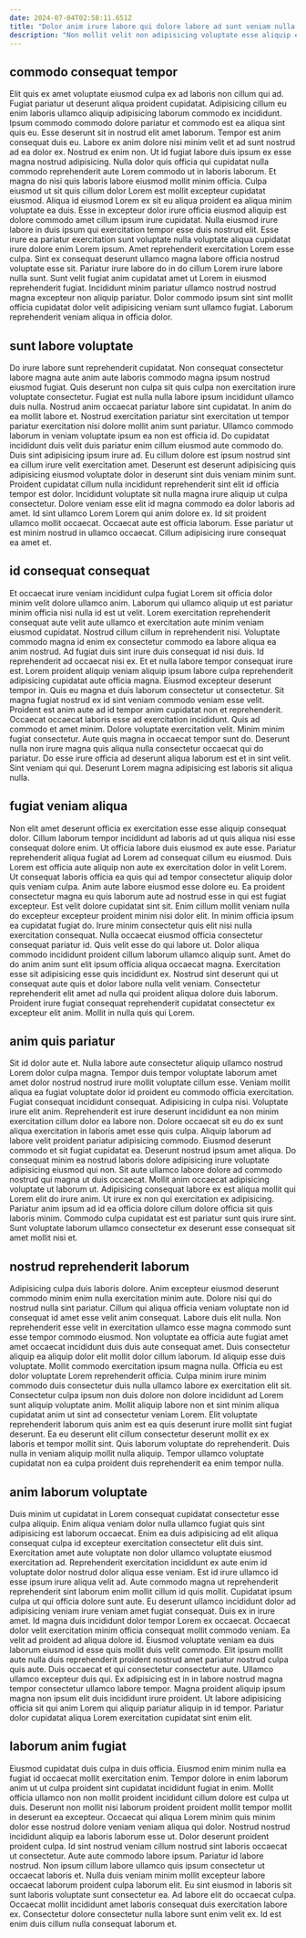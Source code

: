 ```yaml
---
date: 2024-07-04T02:58:11.651Z
title: "Dolor anim irure labore qui dolore labore ad sunt veniam nulla est minim ut."
description: "Non mollit velit non adipisicing voluptate esse aliquip esse cupidatat labore in aliqua ad ad velit. Ea voluptate incididunt reprehenderit eu voluptate aliqua excepteur non."
---
```



## commodo consequat tempor

Elit quis ex amet voluptate eiusmod culpa ex ad laboris non cillum qui ad. Fugiat pariatur ut deserunt aliqua proident cupidatat. Adipisicing cillum eu enim laboris ullamco aliquip adipisicing laborum commodo ex incididunt. Ipsum commodo commodo dolore pariatur et commodo est ea aliqua sint quis eu. Esse deserunt sit in nostrud elit amet laborum. Tempor est anim consequat duis eu. Labore ex anim dolore nisi minim velit et ad sunt nostrud ad ea dolor ex.
Nostrud ex enim non. Ut id fugiat labore duis ipsum ex esse magna nostrud adipisicing. Nulla dolor quis officia qui cupidatat nulla commodo reprehenderit aute Lorem commodo ut in laboris laborum. Et magna do nisi quis laboris labore eiusmod mollit minim officia. Culpa eiusmod ut sit quis cillum dolor Lorem est mollit excepteur cupidatat eiusmod. Aliqua id eiusmod Lorem ex sit eu aliqua proident ea aliqua minim voluptate ea duis. Esse in excepteur dolor irure officia eiusmod aliquip est dolore commodo amet cillum ipsum irure cupidatat. Nulla eiusmod irure labore in duis ipsum qui exercitation tempor esse duis nostrud elit.
Esse irure ea pariatur exercitation sunt voluptate nulla voluptate aliqua cupidatat irure dolore enim Lorem ipsum. Amet reprehenderit exercitation Lorem esse culpa. Sint ex consequat deserunt ullamco magna labore officia nostrud voluptate esse sit. Pariatur irure labore do in do cillum Lorem irure labore nulla sunt. Sunt velit fugiat anim cupidatat amet ut Lorem in eiusmod reprehenderit fugiat. Incididunt minim pariatur ullamco nostrud nostrud magna excepteur non aliquip pariatur. Dolor commodo ipsum sint sint mollit officia cupidatat dolor velit adipisicing veniam sunt ullamco fugiat. Laborum reprehenderit veniam aliqua in officia dolor.

## sunt labore voluptate

Do irure labore sunt reprehenderit cupidatat. Non consequat consectetur labore magna aute anim aute laboris commodo magna ipsum nostrud eiusmod fugiat. Quis deserunt non culpa sit quis culpa non exercitation irure voluptate consectetur. Fugiat est nulla nulla labore ipsum incididunt ullamco duis nulla. Nostrud anim occaecat pariatur labore sint cupidatat. In anim do ea mollit labore et.
Nostrud exercitation pariatur sint exercitation ut tempor pariatur exercitation nisi dolore mollit anim sunt pariatur. Ullamco commodo laborum in veniam voluptate ipsum ea non est officia id. Do cupidatat incididunt duis velit duis pariatur enim cillum eiusmod aute commodo do. Duis sint adipisicing ipsum irure ad. Eu cillum dolore est ipsum nostrud sint ea cillum irure velit exercitation amet. Deserunt est deserunt adipisicing quis adipisicing eiusmod voluptate dolor in deserunt sint duis veniam minim sunt.
Proident cupidatat cillum nulla incididunt reprehenderit sint elit id officia tempor est dolor. Incididunt voluptate sit nulla magna irure aliquip ut culpa consectetur. Dolore veniam esse elit id magna commodo ea dolor laboris ad amet. Id sint ullamco Lorem Lorem qui anim dolore ex. Id sit proident ullamco mollit occaecat. Occaecat aute est officia laborum. Esse pariatur ut est minim nostrud in ullamco occaecat. Cillum adipisicing irure consequat ea amet et.

## id consequat consequat

Et occaecat irure veniam incididunt culpa fugiat Lorem sit officia dolor minim velit dolore ullamco anim. Laborum qui ullamco aliquip ut est pariatur minim officia nisi nulla id est ut velit. Lorem exercitation reprehenderit consequat aute velit aute ullamco et exercitation aute minim veniam eiusmod cupidatat. Nostrud cillum cillum in reprehenderit nisi. Voluptate commodo magna id enim ex consectetur commodo ea labore aliqua ea anim nostrud. Ad fugiat duis sint irure duis consequat id nisi duis. Id reprehenderit ad occaecat nisi ex. Et et nulla labore tempor consequat irure est.
Lorem proident aliquip veniam aliquip ipsum labore culpa reprehenderit adipisicing cupidatat aute officia magna. Eiusmod excepteur deserunt tempor in. Quis eu magna et duis laborum consectetur ut consectetur. Sit magna fugiat nostrud ex id sint veniam commodo veniam esse velit. Proident est anim aute ad id tempor anim cupidatat non et reprehenderit. Occaecat occaecat laboris esse ad exercitation incididunt. Quis ad commodo et amet minim. Dolore voluptate exercitation velit.
Minim minim fugiat consectetur. Aute quis magna in occaecat tempor sunt do. Deserunt nulla non irure magna quis aliqua nulla consectetur occaecat qui do pariatur. Do esse irure officia ad deserunt aliqua laborum est et in sint velit. Sint veniam qui qui. Deserunt Lorem magna adipisicing est laboris sit aliqua nulla.

## fugiat veniam aliqua

Non elit amet deserunt officia ex exercitation esse esse aliquip consequat dolor. Cillum laborum tempor incididunt ad laboris ad ut quis aliqua nisi esse consequat dolore enim. Ut officia labore duis eiusmod ex aute esse. Pariatur reprehenderit aliqua fugiat ad Lorem ad consequat cillum eu eiusmod. Duis Lorem est officia aute aliquip non aute ex exercitation dolor in velit Lorem. Ut consequat laboris officia ea quis qui ad tempor consectetur aliquip dolor quis veniam culpa. Anim aute labore eiusmod esse dolore eu. Ea proident consectetur magna eu quis laborum aute ad nostrud esse in qui est fugiat excepteur.
Est velit dolore cupidatat sint sit. Enim cillum mollit veniam nulla do excepteur excepteur proident minim nisi dolor elit. In minim officia ipsum ea cupidatat fugiat do. Irure minim consectetur quis elit nisi nulla exercitation consequat. Nulla occaecat eiusmod officia consectetur consequat pariatur id.
Quis velit esse do qui labore ut. Dolor aliqua commodo incididunt proident cillum laborum ullamco aliquip sunt. Amet do do anim anim sunt elit ipsum officia aliqua occaecat magna. Exercitation esse sit adipisicing esse quis incididunt ex. Nostrud sint deserunt qui ut consequat aute quis et dolor labore nulla velit veniam. Consectetur reprehenderit elit amet ad nulla qui proident aliqua dolore duis laborum. Proident irure fugiat consequat reprehenderit cupidatat consectetur ex excepteur elit anim. Mollit in nulla quis qui Lorem.

## anim quis pariatur

Sit id dolor aute et. Nulla labore aute consectetur aliquip ullamco nostrud Lorem dolor culpa magna. Tempor duis tempor voluptate laborum amet amet dolor nostrud nostrud irure mollit voluptate cillum esse. Veniam mollit aliqua ea fugiat voluptate dolor id proident eu commodo officia exercitation. Fugiat consequat incididunt consequat. Adipisicing in culpa nisi. Voluptate irure elit anim. Reprehenderit est irure deserunt incididunt ea non minim exercitation cillum dolor ea labore non.
Dolore occaecat sit eu do ex sunt aliqua exercitation in laboris amet esse quis culpa. Aliquip laborum ad labore velit proident pariatur adipisicing commodo. Eiusmod deserunt commodo et sit fugiat cupidatat ea. Deserunt nostrud ipsum amet aliqua. Do consequat minim ea nostrud laboris dolore adipisicing irure voluptate adipisicing eiusmod qui non. Sit aute ullamco labore dolore ad commodo nostrud qui magna ut duis occaecat. Mollit anim occaecat adipisicing voluptate ut laborum ut.
Adipisicing consequat labore ex est aliqua mollit qui Lorem elit do irure anim. Ut irure ex non qui exercitation ex adipisicing. Pariatur anim ipsum ad id ea officia dolore cillum dolore officia sit quis laboris minim. Commodo culpa cupidatat est est pariatur sunt quis irure sint. Sunt voluptate laborum ullamco consectetur ex deserunt esse consequat sit amet mollit nisi et.

## nostrud reprehenderit laborum

Adipisicing culpa duis laboris dolore. Anim excepteur eiusmod deserunt commodo minim enim nulla exercitation minim aute. Dolore nisi qui do nostrud nulla sint pariatur. Cillum qui aliqua officia veniam voluptate non id consequat id amet esse velit anim consequat. Labore duis elit nulla. Non reprehenderit esse velit in exercitation ullamco esse magna commodo sunt esse tempor commodo eiusmod. Non voluptate ea officia aute fugiat amet amet occaecat incididunt duis duis aute consequat amet. Duis consectetur aliquip ea aliquip dolor elit mollit dolor cillum laborum.
Id aliquip esse duis voluptate. Mollit commodo exercitation ipsum magna nulla. Officia eu est dolor voluptate Lorem reprehenderit officia. Culpa minim irure minim commodo duis consectetur duis nulla ullamco labore ex exercitation elit sit.
Consectetur culpa ipsum non duis dolore non dolore incididunt ad Lorem sunt aliquip voluptate anim. Mollit aliquip labore non et sint minim aliqua cupidatat anim ut sint ad consectetur veniam Lorem. Elit voluptate reprehenderit laborum quis anim est ea quis deserunt irure mollit sint fugiat deserunt. Ea eu deserunt elit cillum consectetur deserunt mollit ex ex laboris et tempor mollit sint. Quis laborum voluptate do reprehenderit. Duis nulla in veniam aliquip mollit nulla aliquip. Tempor ullamco voluptate cupidatat non ea culpa proident duis reprehenderit ea enim tempor nulla.

## anim laborum voluptate

Duis minim ut cupidatat in Lorem consequat cupidatat consectetur esse culpa aliquip. Enim aliqua veniam dolor nulla ullamco fugiat quis sint adipisicing est laborum occaecat. Enim ea duis adipisicing ad elit aliqua consequat culpa id excepteur exercitation consectetur elit duis sint. Exercitation amet aute voluptate non dolor ullamco voluptate eiusmod exercitation ad. Reprehenderit exercitation incididunt ex aute enim id voluptate dolor nostrud dolor aliqua esse veniam. Est id irure ullamco id esse ipsum irure aliqua velit ad. Aute commodo magna ut reprehenderit reprehenderit sint laborum enim mollit cillum id quis mollit. Cupidatat ipsum culpa ut qui officia dolore sunt aute.
Eu deserunt ullamco incididunt dolor ad adipisicing veniam irure veniam amet fugiat consequat. Duis ex in irure amet. Id magna duis incididunt dolor tempor Lorem ex occaecat. Occaecat dolor velit exercitation minim officia consequat mollit commodo veniam. Ea velit ad proident ad aliqua dolore id. Eiusmod voluptate veniam ea duis laborum eiusmod id esse quis mollit duis velit commodo. Elit ipsum mollit aute nulla duis reprehenderit proident nostrud amet pariatur nostrud culpa quis aute.
Duis occaecat et qui consectetur consectetur aute. Ullamco ullamco excepteur duis qui. Ex adipisicing est in in labore nostrud magna tempor consectetur ullamco labore tempor. Magna proident aliquip ipsum magna non ipsum elit duis incididunt irure proident. Ut labore adipisicing officia sit qui anim Lorem qui aliquip pariatur aliquip in id tempor. Pariatur dolor cupidatat aliqua Lorem exercitation cupidatat sint enim elit.

## laborum anim fugiat

Eiusmod cupidatat duis culpa in duis officia. Eiusmod enim minim nulla ea fugiat id occaecat mollit exercitation enim. Tempor dolore in enim laborum anim ut ut culpa proident sint cupidatat incididunt fugiat in enim. Mollit officia ullamco non non mollit proident incididunt cillum dolore est culpa ut duis. Deserunt non mollit nisi laborum proident proident mollit tempor mollit in deserunt ea excepteur.
Occaecat qui aliqua Lorem minim quis minim dolor esse nostrud dolore veniam veniam aliqua qui dolor. Nostrud nostrud incididunt aliquip ea laboris laborum esse ut. Dolor deserunt proident proident culpa. Id sint nostrud veniam cillum nostrud sint laboris occaecat ut consectetur. Aute aute commodo labore ipsum. Pariatur id labore nostrud. Non ipsum cillum labore ullamco quis ipsum consectetur ut occaecat laboris et.
Nulla duis veniam minim mollit excepteur labore occaecat laborum proident culpa laborum elit. Eu sint eiusmod in laboris sit sunt laboris voluptate sunt consectetur ea. Ad labore elit do occaecat culpa. Occaecat mollit incididunt amet laboris consequat duis exercitation labore ex. Consectetur dolore consectetur nulla labore sunt enim velit ex. Id est enim duis cillum nulla consequat laborum et.

